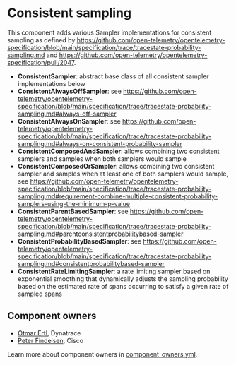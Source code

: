 # Consistent sampling

This component adds various Sampler implementations for consistent sampling as defined by
<https://github.com/open-telemetry/opentelemetry-specification/blob/main/specification/trace/tracestate-probability-sampling.md>
and <https://github.com/open-telemetry/opentelemetry-specification/pull/2047>.

* **ConsistentSampler**:
  abstract base class of all consistent sampler implementations below
* **ConsistentAlwaysOffSampler**:
  see <https://github.com/open-telemetry/opentelemetry-specification/blob/main/specification/trace/tracestate-probability-sampling.md#always-off-sampler>
* **ConsistentAlwaysOnSampler**:
  see <https://github.com/open-telemetry/opentelemetry-specification/blob/main/specification/trace/tracestate-probability-sampling.md#always-on-consistent-probability-sampler>
* **ConsistentComposedAndSampler**:
  allows combining two consistent samplers and samples when both samplers would sample
* **ConsistentComposedOrSampler**:
  allows combining two consistent sampler and samples when at least one of both samplers would sample,
  see <https://github.com/open-telemetry/opentelemetry-specification/blob/main/specification/trace/tracestate-probability-sampling.md#requirement-combine-multiple-consistent-probability-samplers-using-the-minimum-p-value>
* **ConsistentParentBasedSampler**:
  see <https://github.com/open-telemetry/opentelemetry-specification/blob/main/specification/trace/tracestate-probability-sampling.md#parentconsistentprobabilitybased-sampler>
* **ConsistentProbabilityBasedSampler**:
  see <https://github.com/open-telemetry/opentelemetry-specification/blob/main/specification/trace/tracestate-probability-sampling.md#consistentprobabilitybased-sampler>
* **ConsistentRateLimitingSampler**:
  a rate limiting sampler based on exponential smoothing that dynamically adjusts the sampling
  probability based on the estimated rate of spans occurring to satisfy a given rate of sampled spans

## Component owners

- [Otmar Ertl](https://github.com/oertl), Dynatrace
- [Peter Findeisen](https://github.com/PeterF778), Cisco

Learn more about component owners in [component_owners.yml](../.github/component_owners.yml).
